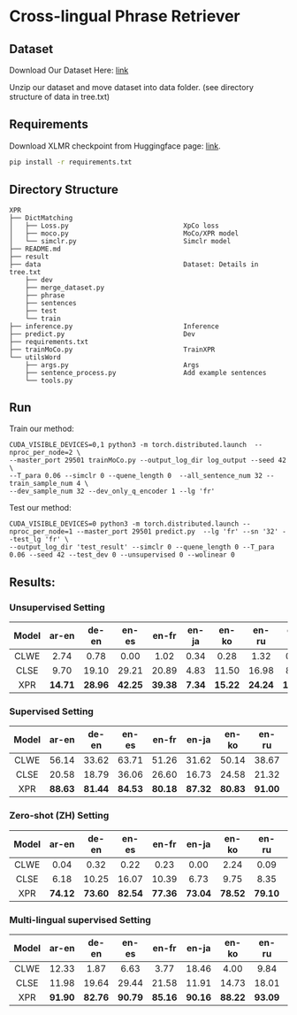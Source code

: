 # Cross-lingual Phrase Retriever

## Dataset

Download Our Dataset Here: [link](https://drive.google.com/file/d/1UEHqQhVj1V4mwKqs5iNdOxvRKurLUfoF/view?usp=sharing)

Unzip our dataset and move dataset into data folder. (see directory structure of data in tree.txt)

## Requirements


Download XLMR checkpoint from Huggingface page: [link](https://huggingface.co/xlm-roberta-base).


```bash
pip install -r requirements.txt
```

## Directory Structure

```
XPR
├── DictMatching
│   ├── Loss.py                             XpCo loss
│   ├── moco.py                             MoCo/XPR model
│   └── simclr.py                           Simclr model
├── README.md
├── result
├── data                                    Dataset: Details in tree.txt
    ├── dev
    ├── merge_dataset.py
    ├── phrase
    ├── sentences
    ├── test
    └── train
├── inference.py                            Inference
├── predict.py                              Dev
├── requirements.txt
├── trainMoCo.py                            TrainXPR
└── utilsWord
    ├── args.py                             Args
    ├── sentence_process.py                 Add example sentences
    └── tools.py

```



## Run

Train our method:

```
CUDA_VISIBLE_DEVICES=0,1 python3 -m torch.distributed.launch  --nproc_per_node=2 \
--master_port 29501 trainMoCo.py --output_log_dir log_output --seed 42 \
--T_para 0.06 --simclr 0 --quene_length 0  --all_sentence_num 32 --train_sample_num 4 \
--dev_sample_num 32 --dev_only_q_encoder 1 --lg 'fr'
```

Test our method:

```
CUDA_VISIBLE_DEVICES=0 python3 -m torch.distributed.launch --nproc_per_node=1 --master_port 29501 predict.py  --lg 'fr' --sn '32' --test_lg 'fr' \
--output_log_dir 'test_result' --simclr 0 --quene_length 0 --T_para 0.06 --seed 42 --test_dev 0 --unsupervised 0 --wolinear 0
```



## Results:

### Unsupervised Setting

|Model|ar-en|de-en|en-es|en-fr|en-ja|en-ko|en-ru|en-zh|avg|
|:--:|:--:|:--:|:--:|:--:|:--:|:--:|:--:|:--:|:--:|
|CLWE|2.74|0.78|0.00|1.02|0.34|0.28|1.32|0.12|0.83|
|CLSE|9.70|19.10|29.21|20.89|4.83|11.50|16.98|8.76|15.12|
|XPR|**14.71**|**28.96**|**42.25**|**39.38**|**7.34**|**15.22**|**24.24**|**11.26**|**22.92**|


### Supervised Setting

|Model|ar-en|de-en|en-es|en-fr|en-ja|en-ko|en-ru|en-zh|avg|
|:--:|:--:|:--:|:--:|:--:|:--:|:--:|:--:|:--:|:--:|
|CLWE|56.14|33.62|63.71|51.26|31.62|50.14|38.67|30.02|44.40|
|CLSE|20.58|18.79|36.06|26.60|16.73|24.58|21.32|17.69|22.79|
|XPR|**88.63**|**81.44**|**84.53**|**80.18**|**87.32**|**80.83**|**91.00**|**77.62**|**83.94**|

### Zero-shot  (ZH) Setting

|Model|ar-en|de-en|en-es|en-fr|en-ja|en-ko|en-ru|en-zh|avg|
|:--:|:--:|:--:|:--:|:--:|:--:|:--:|:--:|:--:|:--:|
|CLWE|0.04|0.32|0.22|0.23|0.00|2.24|0.09|30.02|4.15|
|CLSE|6.18|10.25|16.07|10.39|6.73|9.75|8.35|17.69|10.68|
|XPR|**74.12**|**73.60**|**82.54**|**77.36**|**73.04**|**78.52**|**79.10**|**77.62**|**76.99**|

### Multi-lingual supervised Setting

|Model|ar-en|de-en|en-es|en-fr|en-ja|en-ko|en-ru|en-zh|avg|
|:--:|:--:|:--:|:--:|:--:|:--:|:--:|:--:|:--:|:--:|
|CLWE|12.33|1.87|6.63|3.77|18.46|4.00|9.84|11.19|8.51|
|CLSE|11.98|19.64|29.44|21.58|11.91|14.73|18.01|14.50|17.72|
|XPR|**91.90**|**82.76**|**90.79**|**85.16**|**90.16**|**88.22**|**93.09**|**86.47**|**88.57**|
